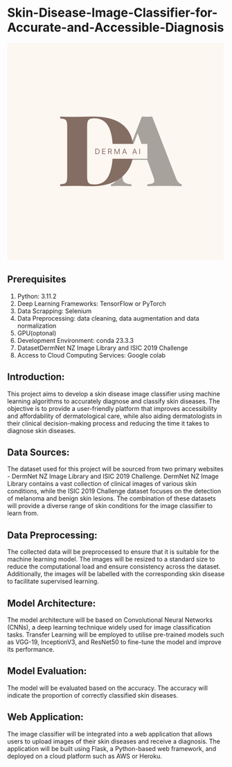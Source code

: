 # Skin-Disease-Image-Classifier-for-Accurate-and-Accessible-Diagnosis

![Logo](Readme_pictures\1.png)

## Prerequisites
1. Python: 3.11.2
2. Deep Learning Frameworks: TensorFlow or PyTorch
3. Data Scrapping: Selenium
4. Data Preprocessing: data cleaning, data augmentation and data normalization 
5. GPU(optonal)
6. Development Environment: conda 23.3.3
7. DatasetDermNet NZ Image Library and ISIC 2019 Challenge
8. Access to Cloud Computing Services: Google colab

## Introduction:
This project aims to develop a skin disease image classifier using machine learning algorithms to accurately diagnose and classify skin diseases. The objective is to provide a user-friendly platform that improves accessibility and affordability of dermatological care, while also aiding dermatologists in their clinical decision-making process and reducing the time it takes to diagnose skin diseases.

## Data Sources:
The dataset used for this project will be sourced from two primary websites - DermNet NZ Image Library and ISIC 2019 Challenge. DermNet NZ Image Library contains a vast collection of clinical images of various skin conditions, while the ISIC 2019 Challenge dataset focuses on the detection of melanoma and benign skin lesions. The combination of these datasets will provide a diverse range of skin conditions for the image classifier to learn from.

## Data Preprocessing:
The collected data will be preprocessed to ensure that it is suitable for the machine learning model. The images will be resized to a standard size to reduce the computational load and ensure consistency across the dataset. Additionally, the images will be labelled with the corresponding skin disease to facilitate supervised learning.

## Model Architecture:
The model architecture will be based on Convolutional Neural Networks (CNNs), a deep learning technique widely used for image classification tasks. Transfer Learning will be employed to utilise pre-trained models such as VGG-19, InceptionV3, and ResNet50 to fine-tune the model and improve its performance.

## Model Evaluation:
The model will be evaluated based on the accuracy. The accuracy will indicate the proportion of correctly classified skin diseases.

## Web Application:
The image classifier will be integrated into a web application that allows users to upload images of their skin diseases and receive a diagnosis. The application will be built using Flask, a Python-based web framework, and deployed on a cloud platform such as AWS or Heroku.
